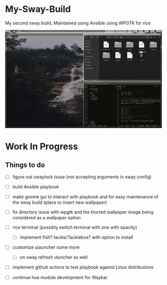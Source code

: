 # My-Sway-Build
My second sway build, Maintained using Ansible using WPGTK for rice

![example](/img/screenshot.jpg)

# Work In Progress

## Things to do
- [ ] figure out swaylock issue (not accepting arguments in sway config)
- [ ] build Ansible playbook 
- [ ] make gnome gui to interact with playbook and for easy maintenance of the sway build (place to insert new wallpaper)
- [ ] fix directory issue with wpgtk and the blurred wallpaper image being considered as a wallpaper option
- [ ] rice terminal (possibly switch terminal with one with opacity)
	- [ ] implement fish? tackle/Tacklebox? with option to install
- [ ] customize ulauncher some more 
	- [ ] on sway refresh uluncher as well
- [ ] implement github actions to test playbook against Linux distributions
- [ ] continue hue module development for Waybar 

